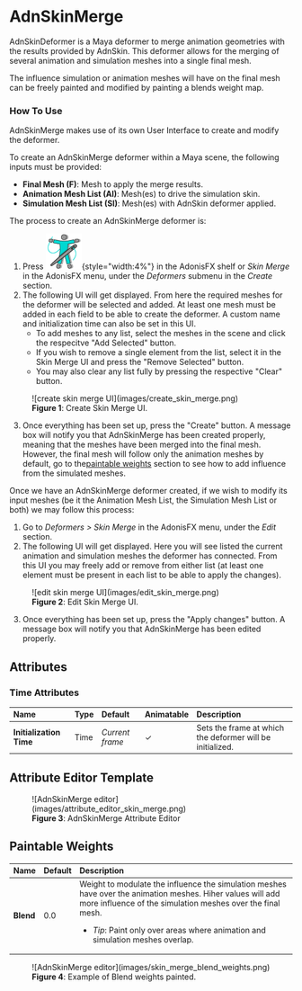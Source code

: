 # AdnSkinMerge

AdnSkinDeformer is a Maya deformer to merge animation geometries with the results provided by AdnSkin. This deformer allows for the merging of several animation and simulation meshes into a single final mesh.

The influence simulation or animation meshes will have on the final mesh can be freely painted and modified by painting a blends weight map.

### How To Use

AdnSkinMerge makes use of its own User Interface to create and modify the deformer.

To create an AdnSkinMerge deformer within a Maya scene, the following inputs must be provided:

  - **Final Mesh (F)**: Mesh to apply the merge results.
  - **Animation Mesh List (Al)**: Mesh(es) to drive the simulation skin.
  - **Simulation Mesh List (Sl)**: Mesh(es) with AdnSkin deformer applied.

The process to create an AdnSkinMerge deformer is:

1. Press ![Skin button](images/adn_skin_merge.png){style="width:4%"} in the AdonisFX shelf or *Skin Merge* in the AdonisFX menu, under the *Deformers* submenu in the *Create* section.
2. The following UI will get displayed. From here the required meshes for the deformer will be selected and added. At least one mesh must be added in each field to be able to create the deformer. A custom name and initialization time can also be set in this UI.
    - To add meshes to any list, select the meshes in the scene and click the respecitve "Add Selected" button.
    - If you wish to remove a single element from the list, select it in the Skin Merge UI and press the "Remove Selected" button.
    - You may also clear any list fully by pressing the respective "Clear" button.

<figure markdown>
  ![create skin merge UI](images/create_skin_merge.png) 
  <figcaption><b>Figure 1</b>: Create Skin Merge UI.</figcaption>
</figure>

3. Once everything has been set up, press the "Create" button. A message box will notify you that AdnSkinMerge has been created properly, meaning that the meshes have been merged into the final mesh. However, the final mesh will follow only the animation meshes by default, go to the[paintable weights](#paintable-weights) section to see how to add influence from the simulated meshes.

Once we have an AdnSkinMerge deformer created, if we wish to modify its input meshes (be it the Animation Mesh List, the Simulation Mesh List or both) we may follow this process:

1. Go to *Deformers > Skin Merge* in the AdonisFX menu, under the *Edit* section.
2. The following UI will get displayed. Here you will see listed the current animation and simulation meshes the deformer has connected. From this UI you may freely add or remove from either list (at least one element must be present in each list to be able to apply the changes). 

<figure markdown>
  ![edit skin merge UI](images/edit_skin_merge.png) 
  <figcaption><b>Figure 2</b>: Edit Skin Merge UI.</figcaption>
</figure>

3. Once everything has been set up, press the "Apply changes" button. A message box will notify you that AdnSkinMerge has been edited properly.

## Attributes

### Time Attributes
| Name | Type | Default | Animatable | Description |
| :--- | :--- | :------ | :--------- | :---------- |
| **Initialization Time** | Time | *Current frame* | ✓ | Sets the frame at which the deformer will be initialized. |

## Attribute Editor Template

<figure markdown>
  ![AdnSkinMerge editor](images/attribute_editor_skin_merge.png)
  <figcaption><b>Figure 3</b>: AdnSkinMerge Attribute Editor</figcaption>
</figure>

## Paintable Weights
| Name | Default | Description |
| :--- | :------ | :---------- |
| **Blend**       | 0.0 | Weight to modulate the influence the simulation meshes have over the animation meshes. Hiher values will add more influence of the simulation meshes over the final mesh.<ul><li>*Tip*: Paint only over areas where animation and simulation meshes overlap.</li></ul> |

<figure markdown>
  ![AdnSkinMerge editor](images/skin_merge_blend_weights.png)
  <figcaption><b>Figure 4</b>: Example of Blend weights painted.</figcaption>
</figure>
